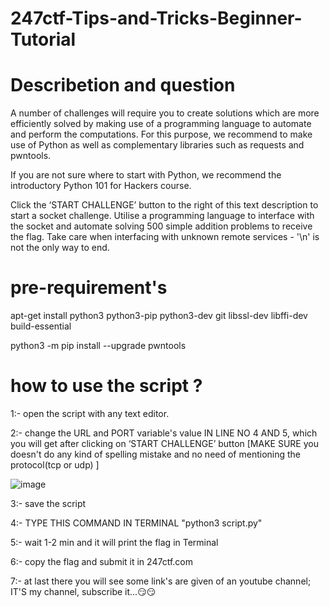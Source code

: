 # 247ctf-Tips-and-Tricks-Beginner-Tutorial


# Describetion and question

A number of challenges will require you to create solutions which are more efficiently solved by making use of a programming language to automate and perform the computations. For this purpose, we recommend to make use of Python as well as complementary libraries such as requests and pwntools.

If you are not sure where to start with Python, we recommend the introductory Python 101 for Hackers course.

Click the ‘START CHALLENGE’ button to the right of this text description to start a socket challenge. Utilise a programming language to interface with the socket and automate solving 500 simple addition problems to receive the flag. Take care when interfacing with unknown remote services - '\n' is not the only way to end.


# pre-requirement's

apt-get install python3 python3-pip python3-dev git libssl-dev libffi-dev build-essential

python3 -m pip install --upgrade pwntools

# how to use the script ?

1:- open the script with any text editor.

2:- change the URL and PORT variable's value IN LINE NO 4 AND 5, which you will get after clicking on ‘START CHALLENGE’ button  [MAKE SURE you doesn't do any kind of spelling mistake and no need of mentioning the protocol(tcp or udp) ]

![image](https://user-images.githubusercontent.com/96686822/169693414-815961a8-9eb6-47b7-9f3d-4e1679c4be34.png)

3:- save the script

4:- TYPE THIS COMMAND IN TERMINAL "python3 script.py"

5:- wait 1-2 min and it will print the flag  in Terminal

6:- copy the flag and submit it in 247ctf.com

7:- at last there you will see some link's are given of an youtube channel; IT'S my channel, subscribe it...😏😏
